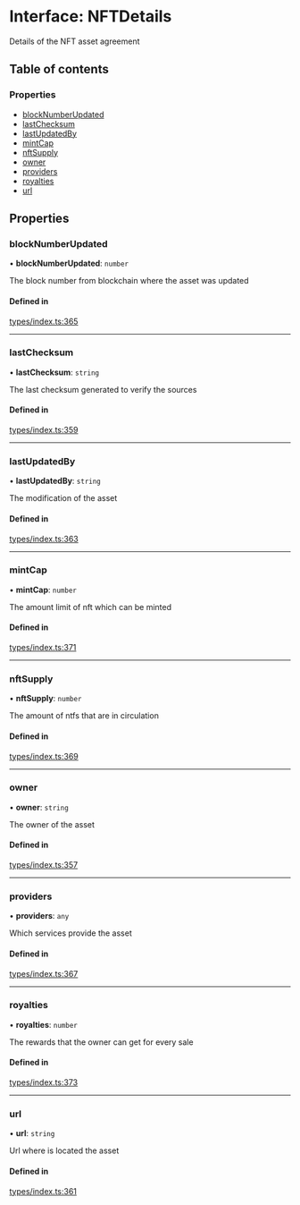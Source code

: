 # Interface: NFTDetails

Details of the NFT asset agreement

## Table of contents

### Properties

- [blockNumberUpdated](NFTDetails.md#blocknumberupdated)
- [lastChecksum](NFTDetails.md#lastchecksum)
- [lastUpdatedBy](NFTDetails.md#lastupdatedby)
- [mintCap](NFTDetails.md#mintcap)
- [nftSupply](NFTDetails.md#nftsupply)
- [owner](NFTDetails.md#owner)
- [providers](NFTDetails.md#providers)
- [royalties](NFTDetails.md#royalties)
- [url](NFTDetails.md#url)

## Properties

### blockNumberUpdated

• **blockNumberUpdated**: `number`

The block number from blockchain where the asset was updated

#### Defined in

[types/index.ts:365](https://github.com/nevermined-io/components-catalog/blob/89449f9/lib/src/types/index.ts#L365)

___

### lastChecksum

• **lastChecksum**: `string`

The last checksum generated to verify the sources

#### Defined in

[types/index.ts:359](https://github.com/nevermined-io/components-catalog/blob/89449f9/lib/src/types/index.ts#L359)

___

### lastUpdatedBy

• **lastUpdatedBy**: `string`

The modification of the asset

#### Defined in

[types/index.ts:363](https://github.com/nevermined-io/components-catalog/blob/89449f9/lib/src/types/index.ts#L363)

___

### mintCap

• **mintCap**: `number`

The amount limit of nft which can be minted

#### Defined in

[types/index.ts:371](https://github.com/nevermined-io/components-catalog/blob/89449f9/lib/src/types/index.ts#L371)

___

### nftSupply

• **nftSupply**: `number`

The amount of ntfs that are in circulation

#### Defined in

[types/index.ts:369](https://github.com/nevermined-io/components-catalog/blob/89449f9/lib/src/types/index.ts#L369)

___

### owner

• **owner**: `string`

The owner of the asset

#### Defined in

[types/index.ts:357](https://github.com/nevermined-io/components-catalog/blob/89449f9/lib/src/types/index.ts#L357)

___

### providers

• **providers**: `any`

Which services provide the asset

#### Defined in

[types/index.ts:367](https://github.com/nevermined-io/components-catalog/blob/89449f9/lib/src/types/index.ts#L367)

___

### royalties

• **royalties**: `number`

The rewards that the owner can get for every sale

#### Defined in

[types/index.ts:373](https://github.com/nevermined-io/components-catalog/blob/89449f9/lib/src/types/index.ts#L373)

___

### url

• **url**: `string`

Url where is located the asset

#### Defined in

[types/index.ts:361](https://github.com/nevermined-io/components-catalog/blob/89449f9/lib/src/types/index.ts#L361)
